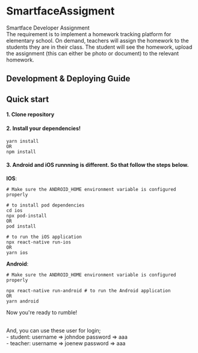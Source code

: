 # SmartfaceAssigment
Smartface Developer Assignment  
The requirement is to implement a homework tracking platform for elementary school. On demand, teachers will assign the homework to the students they are in their class. The student will see the homework, upload the assignment (this can either be photo or document) to the relevant homework. 

## Development & Deploying Guide

## Quick start

#### 1. Clone repository

#### 2. Install your dependencies!

```command
yarn install 
OR
npm install   
```

#### 3. Android and iOS runnning is different. So that follow the steps below.

<b>IOS</b>:

```command
# Make sure the ANDROID_HOME environment variable is configured properly

# to install pod dependencies
cd ios
npx pod-install 
OR
pod install

# to run the iOS application
npx react-native run-ios     
OR
yarn ios
```

<b>Android</b>:

```command
# Make sure the ANDROID_HOME environment variable is configured properly

npx react-native run-android # to run the Android application
OR
yarn android
```

Now you're ready to rumble!

<br/>
<div>And, you can use these user for login;</div>
<div> - student: username => johndoe password => aaa</div>
<div> - teacher: username => joenew password => aaa</div>

